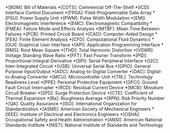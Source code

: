 *[BOM]: Bill of Materials
*[COTS]: Commercial Off-The-Shelf
*[ICD]: Interface Control Document
*[FPGA]: Field-Programmable Gate Array
*[PSU]: Power Supply Unit
*[PWM]: Pulse Width Modulation
*[EMI]: Electromagnetic Interference
*[EMC]: Electromagnetic Compatibility
*[FMEA]: Failure Mode and Effects Analysis
*[MTBF]: Mean Time Between Failures
*[PCB]: Printed Circuit Board
*[CAD]: Computer-Aided Design
*[FEA]: Finite Element Analysis
*[CFD]: Computational Fluid Dynamics
*[GUI]: Graphical User Interface
*[API]: Application Programming Interface
*[RMS]: Root Mean Square
*[THD]: Total Harmonic Distortion
*[VSWR]: Voltage Standing Wave Ratio
*[FFT]: Fast Fourier Transform
*[PID]: Proportional-Integral-Derivative
*[SPI]: Serial Peripheral Interface
*[I2C]: Inter-Integrated Circuit
*[USB]: Universal Serial Bus
*[GPIO]: General Purpose Input/Output
*[ADC]: Analog-to-Digital Converter
*[DAC]: Digital-to-Analog Converter
*[MCU]: Microcontroller Unit
*[TRL]: Technology Readiness Level
*[PPE]: Personal Protective Equipment
*[GFCI]: Ground Fault Circuit Interrupter
*[RCD]: Residual Current Device
*[MCB]: Miniature Circuit Breaker
*[SPD]: Surge Protection Device
*[CTE]: Coefficient of Thermal Expansion
*[Ra]: Roughness Average
*[RPN]: Risk Priority Number
*[QA]: Quality Assurance
*[ISO]: International Organization for Standardization
*[ASME]: American Society of Mechanical Engineers
*[IEEE]: Institute of Electrical and Electronics Engineers
*[OSHA]: Occupational Safety and Health Administration
*[ANSI]: American National Standards Institute
*[NIST]: National Institute of Standards and Technology